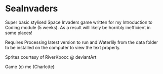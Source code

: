 # SeaInvaders

Super basic stylised Space Invaders game written for my Introduction to Coding module (5 weeks).
As a result will likely be horribly inefficient in some places! 

Requires Processing latest version to run and Waterlily from the data folder to be installed on the computer to view the text properly.

Sprites courtesy of RiverKpocc @ deviantArt

Game (c) me (Charlotte)
